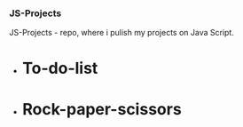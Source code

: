 ### JS-Projects
JS-Projects - repo, where i pulish my projects on Java Script.

* # To-do-list
* # Rock-paper-scissors
